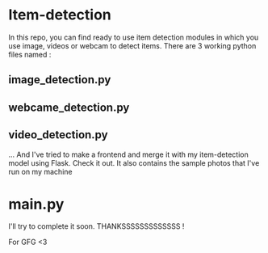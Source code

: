 # Item-detection
In this repo, you can find ready to use item detection modules in which you use image, videos or webcam to detect items.
There are 3 working python files named :
## image_detection.py
## webcame_detection.py 
## video_detection.py 
...
And I've tried to make a frontend and merge it with my item-detection model using Flask. Check it out. It also contains the sample photos that I've run on my machine
# main.py
I'll try to complete it soon. 
THANKSSSSSSSSSSSSS !

For GFG <3

